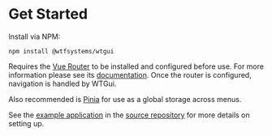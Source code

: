# Get Started

Install via NPM:

```
npm install @wtfsystems/wtgui
```

Requires the <a href="https://router.vuejs.org/">Vue Router</a> to be installed and configured before use.  For more information please see its <a href="https://router.vuejs.org/guide/">documentation</a>.  Once the router is configured, navigation is handled by WTGui.

Also recommended is <a href="https://pinia.vuejs.org/">Pinia</a> for use as a global storage across menus.

See the <a href="https://github.com/wtfsystems/wtgui/tree/master/src">example application</a> in the <a href="https://github.com/wtfsystems/wtgui">source repository</a> for more details on setting up.
